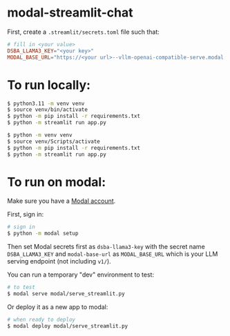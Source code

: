 # modal-streamlit-chat

First, create a `.streamlit/secrets.toml` file such that:

```toml
# fill in <your value>
DSBA_LLAMA3_KEY="<your key>"
MODAL_BASE_URL="https://<your url>--vllm-openai-compatible-serve.modal.run"
```

# To run locally:

```bash
$ python3.11 -m venv venv
$ source venv/bin/activate
$ python -m pip install -r requirements.txt
$ python -m streamlit run app.py
```
```bash windows
$ python -m venv venv
$ source venv/Scripts/activate
$ python -m pip install -r requirements.txt
$ python -m streamlit run app.py

```
# To run on modal:

Make sure you have a [Modal account](https://modal.com/). 

First, sign in:

```bash
# sign in
$ python -m modal setup
```

Then set Modal secrets first as `dsba-llama3-key` with the secret name `DSBA_LLAMA3_KEY` and `modal-base-url` as `MODAL_BASE_URL` which is your LLM serving endpoint (not including `v1/`).

You can run a temporary "dev" environment to test:

```bash
# to test
$ modal serve modal/serve_streamlit.py
```

Or deploy it as a new app to modal:

```bash
# when ready to deploy
$ modal deploy modal/serve_streamlit.py
```

